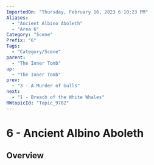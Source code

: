 ```yaml
---
ImportedOn: "Thursday, February 16, 2023 6:10:23 PM"
Aliases:
  - "Ancient Albino Aboleth"
  - "Area 6"
Category: "Scene"
Prefix: "6"
Tags:
  - "Category/Scene"
parent:
  - "The Inner Tomb"
up:
  - "The Inner Tomb"
prev:
  - "3 - A Murder of Gulls"
next:
  - "1 - Breach of the White Whales"
RWtopicId: "Topic_9782"
---
```

# 6 - Ancient Albino Aboleth
## Overview
